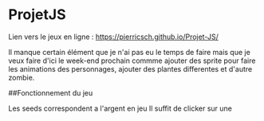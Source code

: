 # ProjetJS  

Lien vers le jeux en ligne :  https://pierricsch.github.io/Projet-JS/

Il manque certain élément que je n'ai pas eu le temps de faire mais que je veux faire d'ici le week-end prochain commme ajouter des sprite pour faire les animations des personnages, ajouter des plantes differentes et d'autre zombie.


##Fonctionnement du jeu 

Les seeds correspondent a l'argent en jeu
Il suffit de clicker sur une
